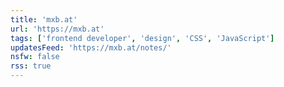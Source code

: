 ```yaml
---
title: 'mxb.at'
url: 'https://mxb.at'
tags: ['frontend developer', 'design', 'CSS', 'JavaScript']
updatesFeed: 'https://mxb.at/notes/'
nsfw: false
rss: true
---
```

